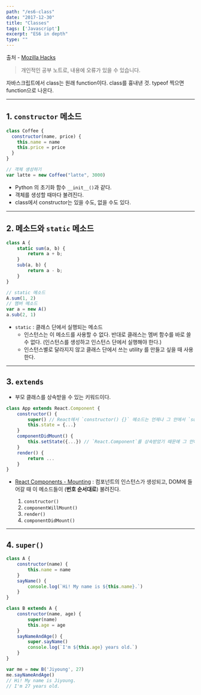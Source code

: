```yaml
---
path: "/es6-class"
date: "2017-12-30"
title: "Classes"
tags: ['Javascript']
excerpt: "ES6 in depth"
type: ""
---
```


출처 - [Mozilla Hacks](https://hacks.mozilla.org/2015/07/es6-in-depth-classes/)

> 개인적인 공부 노트로, 내용에 오류가 있을 수 있습니다.

자바스크립트에서 class는 원래 function이다. class를 흉내낸 것. typeof 찍으면 function으로 나온다. 

---

## 1. `constructor` 메소드

```javascript
class Coffee {
  constructor(name, price) {
    this.name = name
    this.price = price
  }
}

// 객체 생성하기
var latte = new Coffee("latte", 3000)
```

- Python 의 초기화 함수 `__init__()`과 같다.
- 객체를 생성할 때마다 불려진다. 
- class에서 constructor는 있을 수도, 없을 수도 있다. 

---

## 2. 메소드와 `static` 메소드

```javascript
class A {
    static sum(a, b) {
        return a + b;
    }
    sub(a, b) {
        return a - b;
    }
}

// static 메소드
A.sum(1, 2)
// 멤버 메소드
var a = new A()
a.sub(2, 1)
```
- `static` : 클래스 단에서 실행되는 메소드
    - 인스턴스는 이 메소드를 사용할 수 없다. 반대로 클래스는 멤버 함수를 바로 쓸 수 없다. (인스턴스를 생성하고 인스턴스 단에서 실행해야 한다.)
    - 인스턴스별로 달라지지 않고 클래스 단에서 쓰는 utility 를 만들고 싶을 때 사용한다. 

---

## 3. `extends`
- 부모 클래스를 상속받을 수 있는 키워드이다. 
```javascript
class App extends React.Component {
    constructor() {
        super() // React에서 `constructor() {}` 메소드는 언제나 그 안에서 `super()`메소드를 불러야 한다. 이걸 쓰지 않으면 `missing super() call in constructor` 에러가 난다.
        this.state = {...}
    }
    componentDidMount() {
        this.setState({...}) // `React.Component`를 상속받았기 때문에 그 안에 정의되어 있는 `.setState()`메소드를 사용할 수 있다.
    }
    render() {
        return ...
    }
}
```
- [React Components - Mounting](https://reactjs.org/docs/react-component.html#mounting) : 컴포넌트의 인스턴스가 생성되고, DOM에 들어갈 때 이 메소드들이 (__번호 순서대로__) 불려진다. 

    1. `constructor()`
    2. `componentWillMount()`
    3. `render()`
    4. `componentDidMount()`

---

## 4. `super()` 
```javascript
class A {
    constructor(name) {
        this.name = name
    }
    sayName() {
        console.log(`Hi! My name is ${this.name}.`)
    }
}

class B extends A {
    constructor(name, age) {
        super(name)
        this.age = age
    }
    sayNameAndAge() {
        super.sayName()
        console.log(`I'm ${this.age} years old.`)
    }
}

var me = new B('Jiyoung', 27)
me.sayNameAndAge()
// Hi! My name is Jiyoung.
// I'm 27 years old.
```